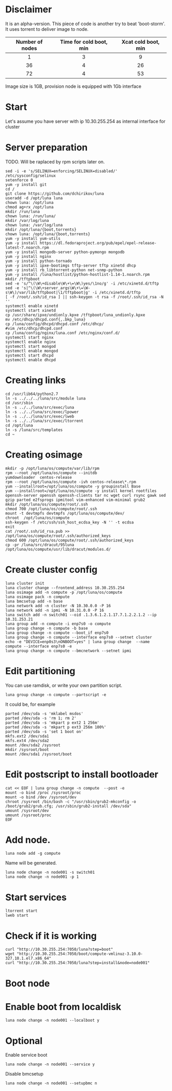 # Disclaimer
It is an alpha-version.
This piece of code is another try to beat 'boot-storm'.
It uses torrent to deliver image to node.

|Number of nodes|Time for cold boot, min|Xcat cold boot, min|
|:-------------:|:---------------------:|:-----------------:|
|              1|                      3|                  9|
|             36|                      4|                 26|
|             72|                      4|                 53|

Image size is 1GB, provision node is equipped with 1Gb interface

# Start
Let's assume you have server with ip 10.30.255.254 as internal interface for cluster

# Server preparation

TODO. Will be raplaced by rpm scripts later on.
```
sed -i -e 's/SELINUX=enforcing/SELINUX=disabled/' /etc/sysconfig/selinux
setenforce 0
yum -y install git
cd /
git clone https://github.com/dchirikov/luna
useradd -d /opt/luna luna
chown luna: /opt/luna
chmod ag+rx /opt/luna
mkdir /run/luna
chown luna: /run/luna/
mkdir /var/log/luna
chown luna: /var/log/luna
mkdir /opt/luna/{boot,torrents}
chown luna: /opt/luna/{boot,torrents}
yum -y install yum-utils
yum -y install https://dl.fedoraproject.org/pub/epel/epel-release-latest-7.noarch.rpm
yum -y install mongodb-server python-pymongo mongodb
yum -y install nginx
yum -y install python-tornado
yum -y install ipxe-bootimgs tftp-server tftp xinetd dhcp
yum -y install rb_libtorrent-python net-snmp-python
yum -y install /luna/hostlist/python-hostlist-1.14-1.noarch.rpm
mkdir /tftpboot
sed -e 's/^\(\W\+disable\W\+\=\W\)yes/\1no/g' -i /etc/xinetd.d/tftp
sed -e 's|^\(\W\+server_args\W\+\=\W-s\W\)/var/lib/tftpboot|\1/tftpboot|g' -i /etc/xinetd.d/tftp
[ -f /root/.ssh/id_rsa ] || ssh-keygen -t rsa -f /root/.ssh/id_rsa -N ''
systemctl enable xinetd
systemctl start xinetd
cp /usr/share/ipxe/undionly.kpxe /tftpboot/luna_undionly.kpxe
mv /etc/dhcp/dhcpd.conf{,.bkp_luna}
cp /luna/config/dhcpd/dhcpd.conf /etc/dhcp/
#vim /etc/dhcp/dhcpd.conf
cp /luna/config/nginx/luna.conf /etc/nginx/conf.d/
systemctl start nginx
systemctl enable nginx
systemctl start mongod
systemctl enable mongod
systemctl start dhcpd
systemctl enable dhcpd
```
# Creating links
```
cd /usr/lib64/python2.7
ln -s ../../../luna/src/module luna
cd /usr/sbin
ln -s ../../luna/src/exec/luna
ln -s ../../luna/src/exec/lpower
ln -s ../../luna/src/exec/lweb
ln -s ../../luna/src/exec/ltorrent
cd /opt/luna
ln -s /luna/src/templates
cd ~
```
# Creating osimage
```
mkdir -p /opt/luna/os/compute/var/lib/rpm
rpm --root /opt/luna/os/compute --initdb
yumdownloader  centos-release
rpm --root /opt/luna/os/compute -ivh centos-release\*.rpm
yum --installroot=/opt/luna/os/compute -y groupinstall Base
yum --installroot=/opt/luna/os/compute -y install kernel rootfiles openssh-server openssh openssh-clients tar nc wget curl rsync gawk sed gzip parted e2fsprogs ipmitool vim-enhanced vim-minimal grub2
mkdir /opt/luna/os/compute/root/.ssh
chmod 700 /opt/luna/os/compute/root/.ssh
mount -t devtmpfs devtmpfs /opt/luna/os/compute/dev/
chroot  /opt/luna/os/compute
ssh-keygen -f /etc/ssh/ssh_host_ecdsa_key -N '' -t ecdsa
exit
cat /root/.ssh/id_rsa.pub >> /opt/luna/os/compute/root/.ssh/authorized_keys
chmod 600 /opt/luna/os/compute/root/.ssh/authorized_keys
cp -pr /luna/src/dracut/95luna /opt/luna/os/compute/usr/lib/dracut/modules.d/
```
# Create cluster config
```
luna cluster init
luna cluster change --frontend_address 10.30.255.254
luna osimage add -n compute -p /opt/luna/os/compute
luna osimage pack -n compute
luna bmcsetup add -n base
luna network add -n cluster -N 10.30.0.0 -P 16
luna network add -n ipmi -N 10.31.0.0 -P 16
luna switch add -n switch01 --oid .1.3.6.1.2.1.17.7.1.2.2.1.2 --ip 10.31.253.21
luna group add -n compute -i enp7s0 -o compute
luna group change -n compute -b base
luna group change -n compute --boot_if enp7s0
luna group change -n compute --interface enp7s0 --setnet cluster
echo -e "DEVICE=enp0s3\nONBOOT=yes" | luna group change  --name compute --interface enp7s0 -e
luna group change -n compute --bmcnetwork --setnet ipmi
```
# Edit partitioning

You can use ramdisk, or write your own partition script.
```
luna group change -n compute --partscript -e
```
It could be, for example
```
parted /dev/sda -s 'mklabel msdos'
parted /dev/sda -s 'rm 1; rm 2'
parted /dev/sda -s 'mkpart p ext2 1 256m'
parted /dev/sda -s 'mkpart p ext3 256m 100%'
parted /dev/sda -s 'set 1 boot on'
mkfs.ext2 /dev/sda1
mkfs.ext4 /dev/sda2
mount /dev/sda2 /sysroot
mkdir /sysroot/boot
mount /dev/sda1 /sysroot/boot
```
# Edit postscript to install bootloader
```
cat << EOF | luna group change -n compute  --post -e
mount -o bind /proc /sysroot/proc
mount -o bind /dev /sysroot/dev
chroot /sysroot /bin/bash -c "/usr/sbin/grub2-mkconfig -o /boot/grub2/grub.cfg; /usr/sbin/grub2-install /dev/sda"
umount /sysroot/dev
umount /sysroot/proc
EOF
```
# Add node.
```
luna node add -g compute
```
Name will be generated.
```
luna node change -n node001 -s switch01
luna node change -n node001 -p 1
```
# Start services
```
ltorrent start
lweb start
```
# Check if it is working
```
curl "http://10.30.255.254:7050/luna?step=boot"
wget "http://10.30.255.254:7050/boot/compute-vmlinuz-3.10.0-327.10.1.el7.x86_64"
curl "http://10.30.255.254:7050/luna?step=install&node=node001"
```
# Boot node

# Enable boot from localdisk
```
luna node change -n node001 --localboot y
```
# Optional
Enable service boot
```
luna node change -n node001 --service y
```
Disable bmcsetup
```
luna node change -n node001 --setupbmc n
```
